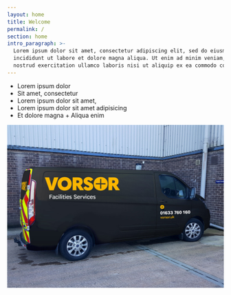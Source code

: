 ```yaml
---
layout: home
title: Welcome
permalink: /
section: home
intro_paragraph: >-
  Lorem ipsum dolor sit amet, consectetur adipiscing elit, sed do eiusmod tempor
  incididunt ut labore et dolore magna aliqua. Ut enim ad minim veniam, quis
  nostrud exercitation ullamco laboris nisi ut aliquip ex ea commodo consequat.
---
```

* Lorem ipsum dolor 
* Sit amet, consectetur 
* Lorem ipsum dolor sit amet,
* Lorem ipsum dolor sit amet adipisicing
* Et dolore magna + Aliqua enim

![vorsor van](/assets/img/uploads/van.jpg "van")
